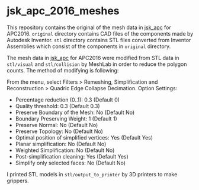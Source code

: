 # jsk_apc_2016_meshes

This repository contains the original of the mesh data in [jsk_apc](https://github.com/start-jsk/jsk_apc) for APC2016.
`original` directory contains CAD files of the components made by Autodesk Inventor.
`stl` directory contains STL files converted from Inventor Assemblies which consist of the components in `original` directory.

The mesh data in [jsk_apc](https://github.com/start-jsk/jsk_apc) for APC2016 were modified from STL data in `stl/visual` and `stl/collision` by MeshLab in order to reduce the polygon counts. The method of modifying is following:

From the menu, select Filters > Remeshing, Simplification and Reconstruction > Quadric Edge Collapse Decimation.
Option Settings:
- Percentage reduction (0..1): 0.3 (Default 0)
- Quality threshold: 0.3 (Default 0.3)
- Preserve Boundary of the Mesh: No (Default No)
- Boundary Preserving Weight: 1 (Default 1)
- Preserve Normal: No (Default No)
- Preserve Topology: No (Default No)
- Optimal position of simplified vertices: Yes (Default Yes)
- Planar simplification: No (Default No)
- Weighted Simplification: No (Default No)
- Post-simplification cleaning: Yes (Default Yes)
- Simplify only selected faces: No (Default No)

I printed STL models in `stl/output_to_printer` by 3D printers to make grippers.

